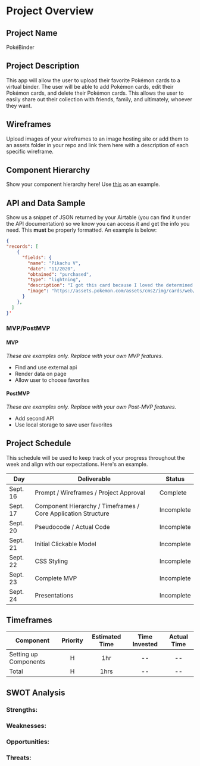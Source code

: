 # Project Overview

## Project Name

PokéBinder

## Project Description

This app will allow the user to upload their favorite Pokémon cards to a virtual binder. The user will be able to add Pokémon cards, edit their Pokémon cards, and delete their Pokémon cards. This allows the user to easily share out their collection with friends, family, and ultimately, whoever they want.

## Wireframes

Upload images of your wireframes to an image hosting site or add them to an assets folder in your repo and link them here with a description of each specific wireframe.

## Component Hierarchy

Show your component hierarchy here! Use [this](https://cms-assets.tutsplus.com/uploads/users/1795/posts/30352/image/GettingStartedWithReduxTutorial-React-Component-Structure.png) as an example.

## API and Data Sample

Show us a snippet of JSON returned by your Airtable (you can find it under the API documentation) so we know you can access it and get the info you need. This **must** be properly formatted. An example is below:

```json
{
"records": [
    {
      "fields": {
        "name": "Pikachu V",
        "date": "11/2020",
        "obtained": "purchased",
        "type": "lightning",
        "description": "I got this card because I loved the determined face on Pikachu.",
        "image": "https://assets.pokemon.com/assets/cms2/img/cards/web/SWSH4/SWSH4_EN_170.png"
      }
    },
  ]
}'
```

### MVP/PostMVP

#### MVP

_These are examples only. Replace with your own MVP features._

- Find and use external api
- Render data on page
- Allow user to choose favorites

#### PostMVP

_These are examples only. Replace with your own Post-MVP features._

- Add second API
- Use local storage to save user favorites

## Project Schedule

This schedule will be used to keep track of your progress throughout the week and align with our expectations. Here's an example.

| Day      | Deliverable                                                   | Status     |
| -------- | ------------------------------------------------------------- | ---------- |
| Sept. 16 | Prompt / Wireframes / Project Approval                        | Complete   |
| Sept. 17 | Component Hierarchy / Timeframes / Core Application Structure | Incomplete |
| Sept. 20 | Pseudocode / Actual Code                                      | Incomplete |
| Sept. 21 | Initial Clickable Model                                       | Incomplete |
| Sept. 22 | CSS Styling                                                   | Incomplete |
| Sept. 23 | Complete MVP                                                  | Incomplete |
| Sept. 24 | Presentations                                                 | Incomplete |

## Timeframes

| Component             | Priority | Estimated Time | Time Invested | Actual Time |
| --------------------- | :------: | :------------: | :-----------: | :---------: |
| Setting up Components |    H     |      1hr       |      --       |     --      |
| Total                 |    H     |      1hrs      |      --       |     --      |

## SWOT Analysis

### Strengths:

### Weaknesses:

### Opportunities:

### Threats:
